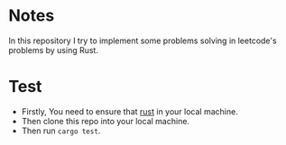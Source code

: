 # Notes

In this repository I try to implement some problems solving in leetcode's problems by using Rust.

# Test

* Firstly, You need to ensure that [rust](https://www.rust-lang.org/tools/install) in your local machine.
* Then clone this repo into your local machine.
* Then run `cargo test`.
